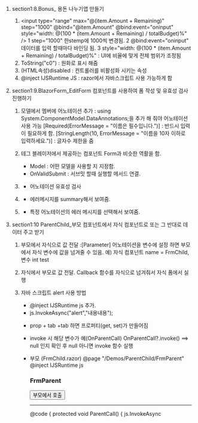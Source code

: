 1. section1:8.Bonus_ 용돈 나누기앱 만들기
    1) <input type="range" max="@(item.Amount + Remaining)" step="1000" @bind="@item.Amount" @bind:event="oninput" style="width: @(100 * (item.Amount + Remaining) / totalBudget)%" />
        1 step="1000" 한stemp에 1000씩 변경됨.
        2 @bind:event="oninput" 데이터를 입력 할때마다 바인딩 됨.
        3 style="width: @(100 * (item.Amount + Remaining) / totalBudget)%" : UI에 비율에 맞게 전체 범위가 조정됨
    2) ToString("c0") : 원화로 표시 해줌
    3) (HTML속성)disabled : 컨트롤러를 비활성화 시키는 속성
    4) @inject IJSRuntime JS : razor에서 자바스크립트 사용 가능하게 함

2. section1:9.BlazorForm_EditForm 컴포넌트를 사용하여 폼 작성 및 유효성 검사 진행하기
    1) 모델에서 멤버에 어노테이션 추가 : using System.ComponentModel.DataAnnotations;을 추가 해 줘야 어노테이션 사용 가능
        [Required(ErrorMessage = "이름은 필수입니다.")] : 반드시 입력이 필요하게 함.
        [StringLength(10, ErrorMessage = "이름을 10자 이하로 입력하세요.")] : 글자수 제한을 줌
    2) 테그 <EditForm Model="@exampleModel" OnValidSubmit="@btnSubmit_Click"> 블레이저에서 제공하는 컴포넌트 Form과 비슷한 역활을 함.
        - Model : 어떤 모델을 사용할 지 지정함.
        - OnValidSubmit : 서브밋 할때 실행할 메서드 연결.
    3) <DataAnnotationsValidator></DataAnnotationsValidator>
        - 어노테이션 유효성 검사
    
    4) <ValidationSummary></ValidationSummary>
        - 에러메시지를 summary해서 보여줌.

    5) <ValidationMessage For="@(() => exampleModel.Name)"></ValidationMessage>
        - 특정 어노테이션의 에러 메시지를 선택해서 보여줌.

3. section1:10 ParentChild_부모 컴포넌트에서 자식 컴포넌트로 또는 그 반대로 데이터 주고 받기
     1) 부모에서 자식으로 값 전달 :[Parameter] 어노테이션을 변수에 설정 하면 부모 에서 자식 변수에 값을 넘겨줄 수 있음.
        예) 자식 컴포넌트 name = FrmChild, 변수 int test
            <FrmChild test="1234"> </FrmChild>
    2) 자식에서 부모로 값 전달. Callback 함수를 자식으로 넘겨줘서 자식 폼에서 실행
    3) 자바 스크립트 alert 사용 방법
        - @inject IJSRuntime js 추가.
        - js.InvokeAsync<object>("alert","내용내용");
    4) prop + tab +tab 하면 프로퍼티(get, set)가 만들어짐
    5) invoke 시 해당 변수가 예(OnParentCall)
        OnParentCall?.invoke() ==> null 인지 확인 후 null 아니면 invoke 함수 실행

    6) 부모 (FrmChild.razor)
        @page "/Demos/ParentChild/FrmParent"
        @inject IJSRuntime js

        <h3>FrmParent</h3>
        <input type="button" value="부모에서 호출"
            @onclick="ParentCall"/>
        <hr />

        <FrmChild 
                FromParent="1234"
                OnParentCall="ParentCall"
                PageIndexChanged="PageIndexChanged"
                ></FrmChild>


        @code {
            protected void ParentCall()
            {
                js.InvokeAsync<object>("alert", "ParentCall호출됨");
            }

            protected void PageIndexChanged(int pageIndex)
            { 
                js.InvokeAsync<object>("alert", $"{pageIndex}인덱스 넘어옴");
            }
        }

    7) 자식 (FrmParent.razor)
        <h3>FrmChild</h3>
        @inject IJSRuntime js
        부모에서 전달된 값: @FromParent
        <input type="button" value="자식에서 호출"
            @onclick="btnChild_Click" />

        @code {
            [Parameter]
            public int FromParent { get; set; }

            [Parameter]
            public Action OnParentCall { get; set; }

            [Parameter]
            public Action<int> PageIndexChanged { get; set; }

            protected void btnChild_Click()
            {
                js.InvokeAsync<object>("alert", "btnChild_Click호출됨");
                OnParentCall?.Invoke(); // 부모에서 전송된 메서드 호출
            }

            protected void PagerButtonClicked(int pageNumber)
            {
                PageIndexChanged?.Invoke(pageNumber - 1); //null 확인 후 null이 아니면 invoke 함
            }
        }
        <input type="button" value="1페이지"
            @onclick="@(() => PagerButtonClicked(1))" />
        <input type="button" value="2페이지"
            @onclick="@(() => PagerButtonClicked(2))" />

4. SearchBox 중첨 컴포넌트_부모 컴포 넌트와 자식 컴포넌트 그리고 EventCallBack 대리자
    1) 소스에 변수와 바인드.
        @bind="SearchQuery" 
    2) 입력과 동시에 바인드 하는 방법(양방향 바인딩)
        @bind:event="oninput" 를 추가하여 입력과 동식에 바인딩됨
    3) 부모에서 설정값을 받아옴 IDictionary 형태로 받아옴
        자식 변수에 어노테이션에 CaptureUnmatchedValues = true 값을 해 줘야 함
        @attributes="AdditionalAttributes"
    4) 컴포넌트 속성은 값은 속성을 여러번 지정 할 경우 마지막(가장 오른쪽)의 값이 적용됨
    5) 자식 컴포넌트에서 발생한 정보를 부모 컴포넌트에게 전달
        [Parameter]
        public EventCallback<string> SearchQueryChanged { get; set; }
        Action 이랑 차이는 잘 모르겠음... 같은 거같은데

    6) 타이머 의 AutoReset 속성을 false로 주면 한번만 실행 하게함
        debounceTimer.AutoReset = false; //한번만 실행 하고 다시 실행 안하게함.
    7)  타이머는 사용 후 객체를 dispose를 해 줘야 해서 IDisposable를 상속 받아 타이머를 소멸 시킴
        @implements IDisposable 
        
        public void Dispose()
        {
            debounceTimer.Dispose();
        }

    8) 부모 (SearchBoxTest.razor)
        @page "/SearchBoxTest"
        @using BlazorApp.Components


        <h3>SearchBoxTest</h3>

        <SearchBox></SearchBox>
        <SearchBox placeholder="Search Query..." SearchQueryChanged="SearchQueryChanged"></SearchBox>

        <hr />
        부모: @searchQuery

        @code {
            private string searchQuery;
            protected void SearchQueryChanged(string searchQuery)
            {
                this.searchQuery = searchQuery; 
            }
        }

    9) SearchBox 컴포넌트 (SearchBox.razor)
        @using System.Timers
        @implements IDisposable 

        <div class="search">
            <i class="oi oi-eye"></i>
            <input placeholder="Search..."
                @attributes="AdditionalAttributes" @bind="SearchQuery" @bind:event="oninput" />
            <input type="button" value="Search" @onclick="Search" />
        </div>
        <hr />
        자식: @SearchQuery

        @code {
            private string searchQuery;
            private Timer debounceTimer;

            public string SearchQuery
            {
                get => searchQuery;
                set
                {
                    searchQuery = value;
                    debounceTimer.Stop();
                    debounceTimer.Start();
                }
            }

            [Parameter(CaptureUnmatchedValues = true)] //부모에서 넘겨주는 값을 다받아옴 CaptureUnmatchedValues 값이 true 일 경우
            public IDictionary<string, object> AdditionalAttributes { get; set; }

            // 자식 컴포넌트에서 발생한 정보를 부모 컴포넌트에게 전달
            [Parameter]
            public EventCallback<string> SearchQueryChanged { get; set; }

            [Parameter]
            public int Debounce { get; set; } = 300;

            protected override void OnInitialized()
            {
                debounceTimer = new Timer();
                debounceTimer.Interval = Debounce;
                debounceTimer.AutoReset = false; //한번만 실행 하고 다시 실행 안하게함.
                debounceTimer.Elapsed += SearchHandler;
            }

            protected void Search()
            {
                SearchQueryChanged.InvokeAsync(SearchQuery); // 부모의 메서드에 검색어 전달
            }

            protected async void SearchHandler(object source, ElapsedEventArgs e)
            {
                await InvokeAsync(() => SearchQueryChanged.InvokeAsync(SearchQuery)); // 부모의 메서드에 검색어 전달
            }

            public void Dispose()
            {
                debounceTimer.Dispose();
            }
        }
5. MatBlazor_머티리얼 디자인을 손쉽게 구현하는 MatBlazor 컴포넌트 소개
    1) Nuget패키지에서 MatBlazor 설치
    2) _Imports.razor에 추가
        @using MatBlazor
    3) _Host.cshtml에 head부분에 추가
        <script src="_content/MatBlazor/dist/matBlazor.js"></script>
    4) table을 사용하려면 Startup.cs 에 추가
        services.AddScoped<HttpClient>(); // MatBlazor
